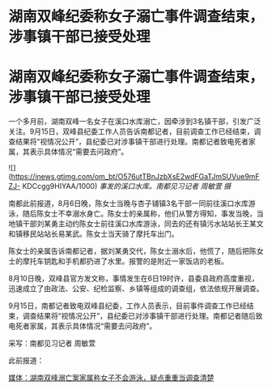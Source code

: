 # 湖南双峰纪委称女子溺亡事件调查结束，涉事镇干部已接受处理

# 湖南双峰纪委称女子溺亡事件调查结束，涉事镇干部已接受处理

一个多月前，湖南双峰一名女子在溪口水库溺亡，因牵涉到3名镇干部，引发广泛关注。9月15日，双峰县纪委工作人员告诉南都记者，目前调查工作已经结束，调查结果将“视情况公开”，县纪委已对涉事镇干部进行处理。南都记者致电死者家属，其表示具体情况“需要去问政府”。

![](https://inews.gtimg.com/om_bt/O576utTBnJzbXsE2wdFGaTJmSUVue9mFZJ-
KDCcgg9HIYAA/1000) _事发的溪口水库。南都见习记者 周敏萱 摄_

南都此前报道，8月6日晚，陈女士当晚与杏子铺镇3名干部一同前往溪口水库游泳，随后陈女士不幸溺水身亡。陈女士的亲属称，他们从警方得知，事发当晚，当地镇干部刘某勇主动约陈女士前往溪口水库游泳，同去的还有镇污水站站长王某文和镇移民站站长易某武。陈女士当天骑了摩托车出门。

陈女士的亲属告诉南都记者，据刘某勇交代，陈女士溺水后，他慌了，随后把陈女士的摩托车钥匙和手机都扔进了水里。报警的是附近一家饭店的老板。

8月10日晚，双峰县官方发文称，事情发生在6日19时许，县委县政府高度重视，迅速成立了由政法、公安、纪检监察、乡镇等组成的调查组，依法依规开展调查。

9月15日，南都记者致电双峰县纪委，工作人员表示，目前事件调查工作已经结束，调查结果将“视情况公开”，县纪委已对涉事镇干部进行处理。南都记者随后致电死者家属，其表示具体情况“需要去问政府”。

采写：南都见习记者 周敏萱

此前报道：

[媒体：湖南双峰溺亡案家属称女子不会游泳，疑点重重当调查清楚](https://new.qq.com/rain/a/20230814A05VQH00)

